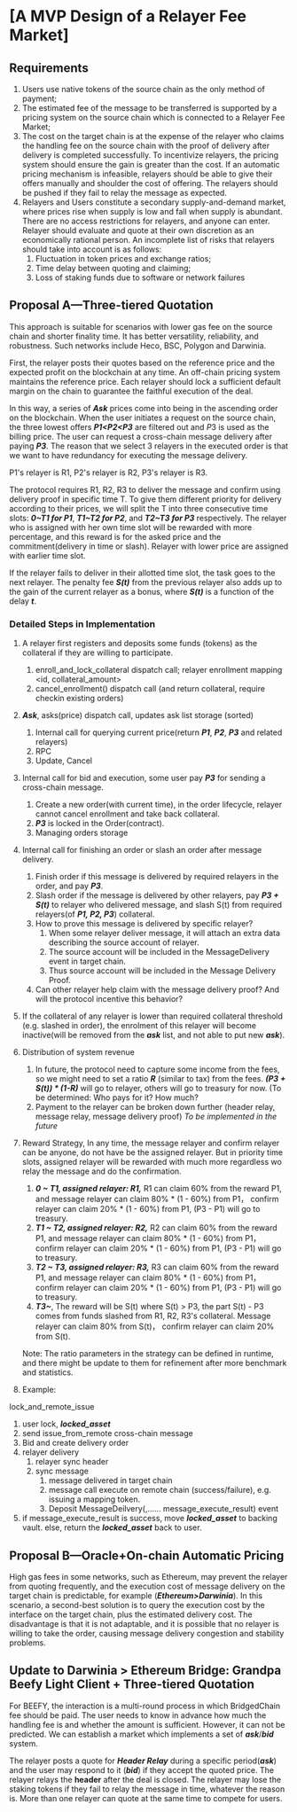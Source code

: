 # [A MVP Design of a Relayer Fee Market]

## Requirements

1. Users use native tokens of the source chain as the only method of payment;
2. The estimated fee of the message to be transferred is supported by a pricing system on the source chain which is connected to a Relayer Fee Market;
3. The cost on the target chain is at the expense of the relayer who claims the handling fee on the source chain with the proof of delivery after delivery is completed successfully. To incentivize relayers, the pricing system should ensure the gain is greater than the cost. If an automatic pricing mechanism is infeasible, relayers should be able to give their offers manually and shoulder the cost of offering. The relayers should be pushed if they fail to relay the message as expected.
4. Relayers and Users constitute a secondary supply-and-demand market, where prices rise when supply is low and fall when supply is abundant. There are no access restrictions for relayers, and anyone can enter. Relayer should evaluate and quote at their own discretion as an economically rational person. An incomplete list of risks that relayers should take into account is as follows:
    1. Fluctuation in token prices and exchange ratios;
    2. Time delay between quoting and claiming;
    3. Loss of staking funds due to software or network failures

## Proposal A—Three-tiered Quotation

This approach is suitable for scenarios with lower gas fee on the source chain and shorter finality time. It has better versatility, reliability, and robustness. Such networks include Heco, BSC, Polygon and Darwinia.

First, the relayer posts their quotes based on the reference price and the expected profit on the blockchain at any time. An off-chain pricing system maintains the reference price. Each relayer should lock a sufficient default margin on the chain to guarantee the faithful execution of the deal.

In this way, a series of ***Ask*** prices come into being in the ascending order on the blockchain. When the user initiates a request on the source chain, the three lowest offers **_P1<P2<P3_** are filtered out and $P3$  is used as the billing price.  The user can request a cross-chain message delivery after paying **_P3_**. The reason that we select 3 relayers in the executed order is that we want to have redundancy for executing the message delivery.

P1's relayer is R1, P2's relayer is R2, P3's relayer is R3.

The protocol requires R1, R2, R3 to deliver the message and confirm using delivery proof in specific time T. To give them different priority for delivery according to their prices, we will split the T into three consecutive time slots: **_0~T1 for P1_**,  **_T1~T2 for P2_**, and **_T2~T3 for P3_** respectively. The relayer who is assigned with her own time slot will be rewarded with more percentage, and this reward is for the asked price and the commitment(delivery in time or slash). Relayer with lower price are assigned with earlier time slot.

If the relayer fails to deliver in their allotted time slot, the task goes to the next relayer. The penalty fee **_S(t)_** from the previous relayer also adds up to the gain of the current relayer as a bonus, where **_S(t)_** is a function of the delay **_t_**.

### Detailed Steps in Implementation

1. A relayer first registers and deposits some funds (tokens) as the collateral if they are willing to participate.
    1. enroll_and_lock_collateral dispatch call; relayer enrollment mapping <id, collateral_amount>
    2. cancel_enrollment() dispatch call (and return collateral, require checkin existing orders)
2. ***Ask***, asks(price) dispatch call,  updates ask list storage (sorted) 
    1. Internal call for querying current price(return **_P1_**, **_P2_**, **_P3_** and related relayers)
    2. RPC
    3. Update, Cancel
3. Internal call for bid and execution, some user pay **_P3_** for sending a cross-chain message.
    1. Create a new order(with current time), in the order lifecycle, relayer cannot cancel enrollment and take back collateral.
    2. **_P3_** is locked in the Order(contract). 
    3. Managing orders storage
4. Internal call for finishing an order or slash an order after message delivery.
    1. Finish order if this message is delivered by required relayers in the order, and pay **_P3_**.
    2. Slash order if the message is delivered by other relayers, pay **_P3 + S(t)_** to relayer who delivered message, and slash S(t) from required relayers(of **_P1, P2, P3_**) collateral.
    3. How to prove this message is delivered by specific relayer?
        1. When some relayer deliver message, it will attach an extra data describing the source account of relayer.
        2. The source account will be included in the MessageDelivery event in target chain.
        3. Thus source account will be included in the Message Delivery Proof.
    4. Can other relayer help claim with the message delivery proof? And will the protocol incentive this behavior?
5. If the collateral of any relayer is lower than required collateral threshold (e.g. slashed in order), the enrolment of this relayer will become inactive(will be removed from the ***ask*** list, and not able to put new ***ask***).
6. Distribution of system revenue
    1. In future, the protocol need to capture some income from the fees, so we might need to set a ratio **_R_** (similar to tax) from the fees. **_(P3 + S(t)) * (1-R)_** will go to relayer, others will go to treasury for now. (To be determined: Who pays for it? How much?
    2. Payment to the relayer can be broken down further (header relay, message relay, message delivery proof) *To be implemented in the future*
7. Reward Strategy,
   In any time, the message relayer and confirm relayer can be anyone, do not have be the assigned relayer. But in priority time slots, assigned relayer will be rewarded with much more regardless wo relay the message and do the confirmation.
    1. **_0 ~ T1, assigned relayer: R1,_** R1 can claim 60% from the reward P1, and message relayer can claim 80% * (1 - 60%) from P1， confirm relayer can claim 20% * (1 - 60%) from P1, (P3 - P1) will go to treasury.
    2. **_T1 ~ T2, assigned relayer: R2,_**  R2 can claim 60% from the reward P1, and message relayer can claim 80% * (1 - 60%) from P1， confirm relayer can claim 20% * (1 - 60%) from P1, (P3 - P1) will go to treasury.
    3. **_T2 ~ T3, assigned relayer: R3,_** R3 can claim 60% from the reward P1, and message relayer can claim 80% * (1 - 60%) from P1， confirm relayer can claim 20% * (1 - 60%) from P1, (P3 - P1) will go to treasury.
    4. **_T3~_**, The reward will be S(t) where S(t) > P3, the part S(t) - P3 comes from funds slashed from R1, R2, R3's collateral. Message relayer can claim 80% from S(t)， confirm relayer can claim 20% from S(t).
    
   Note: The ratio parameters in the strategy can be defined in runtime, and there might be update to them for refinement after more benchmark and statistics.

8. Example:

lock_and_remote_issue

1. user lock, ***locked_asset***
2. send issue_from_remote cross-chain message
3. Bid and create delivery order
4. relayer delivery
    1. relayer sync header
    2. sync message
        1. message delivered in target chain
        2. message call execute on remote chain (success/failure), e.g. issuing a mapping token.
        3. Deposit MessageDeilvery(,...... message_execute_result) event
5.  if message_execute_result is success, move ***locked_asset*** to backing vault. else, return the ***locked_asset*** back to user.

## Proposal B—Oracle+On-chain Automatic Pricing

High gas fees in some networks, such as Ethereum, may prevent the relayer from quoting frequently, and the execution cost of message delivery on the target chain is predictable, for example (***Ethereum>Darwinia***). In this scenario, a second-best solution is to query the execution cost by the interface on the target chain, plus the estimated delivery cost. The disadvantage is that it is not adaptable, and it is possible that no relayer is willing to take the order, causing message delivery congestion and stability problems. 

## Update to Darwinia > Ethereum Bridge: Grandpa Beefy Light Client + Three-tiered Quotation

For BEEFY, the interaction is a multi-round process in which BridgedChain fee should be paid. The user needs to know in advance how much the handling fee is and whether the amount is sufficient. However, it can not be predicted. We can establish a market which implements a set of ***ask***/***bid*** system.

The relayer posts a quote for ***Header Relay*** during a specific period(***ask***) and the user may respond to it (***bid***) if they accept the quoted price. The relayer relays the **header** after the deal is closed. The relayer may lose the staking tokens if they fail to relay the message in time, whatever the reason is. More than one relayer can quote at the same time to compete for users.